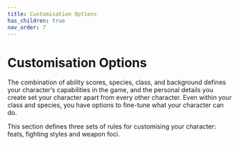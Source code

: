 ```yaml
---
title: Customisation Options
has_children: true
nav_order: 7
---
```


# Customisation Options
The combination of ability scores, species, class, and background defines your character’s capabilities in the game, and the personal details you create set your character apart from every other character. Even within your class and species, you have options to fine-tune what your character can do.

This section defines three sets of rules for customising your character: feats, fighting styles and weapon foci.
